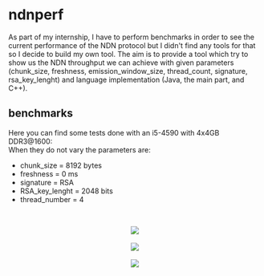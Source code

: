 # ndnperf
As part of my internship, I have to perform benchmarks in order to see the current performance of the NDN protocol but I didn't find any tools for that so I decide to build my own tool. The aim is to provide a tool which try to show us the NDN throughput we can achieve with given parameters (chunk_size, freshness, emission_window_size, thread_count, signature, rsa_key_lenght) and language implementation (Java, the main part, and C++).

## benchmarks
Here you can find some tests done with an i5-4590 with 4x4GB DDR3@1600:<br/>
When they do not vary the parameters are:
<ul>
<li>chunk_size = 8192 bytes</li>
<li>freshness = 0 ms</li>
<li>signature = RSA</li>
<li>RSA_key_lenght = 2048 bits</li>
<li>thread_number = 4</li>
</ul>
<br/>
<p align="center">
<img src="https://raw.githubusercontent.com/Kanemochi/ndnperf/master/doc/benchmark/cpp_vs_java.png"/>
<br/><br/>
<img src="https://raw.githubusercontent.com/Kanemochi/ndnperf/master/doc/benchmark/sign-diff.png"/>
<br/><br/>
<img src="https://raw.githubusercontent.com/Kanemochi/ndnperf/master/doc/benchmark/rsa.png"/>
</p>
